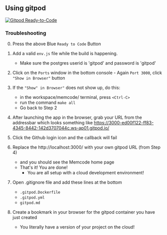 ## Using gitpod 

[![Gitpod Ready-to-Code](https://img.shields.io/badge/Gitpod-Ready--to--Code-blue?logo=gitpod)](https://gitpod.io/#https://github.com/kgashok/memcode/tree/gitpod-version)

### Troubleshooting

0. Press the above Blue `Ready to Code` Button
1. Add a valid `env.js` file while the build is happening.
    - Make sure the postgres userid is 'gitpod' and password is 'gitpod'
2. Click on the `Ports` window in the bottom console
        - Again `Port 3000`, click `"Show in Browser"` button 
3. If the `"Show" in Browser"` does not show up, do this: 
    - in the workspace/memcode/ terminal, press `<Ctrl-C>`
    - run the command `make all` 
    - Go back to Step 2
4. After launching the app in the browser, grab your URL from the addressbar which looks 
    something like https://3000-ed00f122-ff83-4345-8442-142d3707044c.ws-ap01.gitpod.io/
5. Click the Github login icon and the callback will fail
6. Replace the http://localhost:3000/ with your own gitpod URL (from Step 4)
    - and you should see the Memcode home page
    - That's it! You are done! 
        - You are all setup with a cloud development environment!

7. Open .gitignore file and add these lines at the bottom
    - `.gitpod.Dockerfile`
    - `.gitpod.yml`
    - `gitpod.md` 

8. Create a bookmark in your browser for the gitpod container you have just created
    - You literally have a version of your project on the cloud! 

